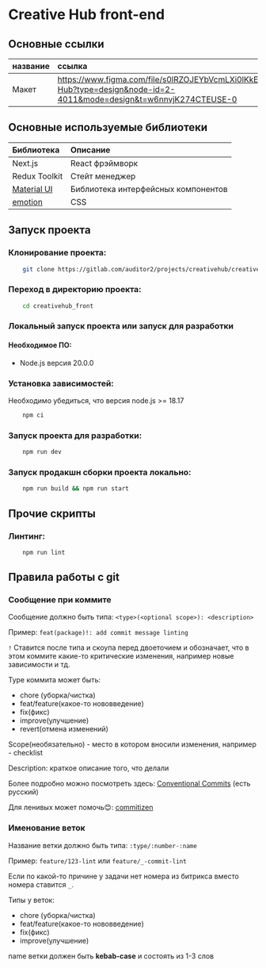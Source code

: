 # Creative Hub front-end

## Основные ссылки

| название | ссылка |
| :-- | :-- |
| Макет | https://www.figma.com/file/s0lRZOJEYbVcmLXi0lKkE4/Creative-Hub?type=design&node-id=2-4011&mode=design&t=w6nnvjK274CTEUSE-0 |

## Основные используемые библиотеки

| Библиотека     | Описание                                   |
| :------------- | :----------------------------------------- |
| Next.js        | React фрэймворк                            |
| Redux Toolkit        | Стейт менеджер                       |
| [Material UI](https://mui.com/material-ui/getting-started/)        | Библиотека интерфейсных компонентов                       |
| [emotion](https://emotion.sh/docs/introduction)        | CSS                       |

## Запуск проекта

### Клонирование проекта:

```bash
    git clone https://gitlab.com/auditor2/projects/creativehub/creativehub_front.git
```

### Переход в директорию проекта:

```bash
    cd creativehub_front
```

### Локальный запуск проекта или запуск для разработки

#### Необходимое  ПО:

- Node.js версия 20.0.0

### Установка зависимостей:

Необходимо убедиться, что версия node.js >= 18.17

```bash
    npm ci
```

### Запуск проекта для разработки:

```bash
    npm run dev
```

### Запуск продакшн сборки проекта локально:

```bash
    npm run build && npm run start
```

## Прочие скрипты

### Линтинг:

```bash
    npm run lint
```

## Правила работы с git

### Сообщение при коммите

Сообщение должно быть типа: `<type>(<optional scope>): <description>`

Пример: `feat(package)!: add commit message linting`

`!` Ставится после типа и скоупа перед двоеточием и обозначает, что в этом коммите какие-то критические изменения, например новые зависимости и тд.

Type коммита может быть:

- chore (уборка/чистка)
- feat/feature(какое-то нововведение)
- fix(фикс)
- improve(улучшение)
- revert(отмена изменений)

Scope(необязательно) - место в котором вносили изменения, например - checklist

Description: краткое описание того, что делали

Более подробно можно посмотреть здесь: [Conventional Commits](https://www.conventionalcommits.org/en/v1.0.0/#summary) (есть русский)

Для ленивых может помочь😊: [commitizen](https://github.com/commitizen-tools/commitizen?ysclid=latvteq5y3833041544)

### Именование веток

Название ветки должно быть типа: `:type/:number-:name`

Пример: `feature/123-lint` или `feature/_-commit-lint`

Если по какой-то причине у задачи нет номера из битрикса вместо номера ставится `_`.

Типы у веток:

- chore (уборка/чистка)
- feat/feature(какое-то нововведение)
- fix(фикс)
- improve(улучшение)

name ветки должен быть **kebab-case** и состоять из 1-3 слов
